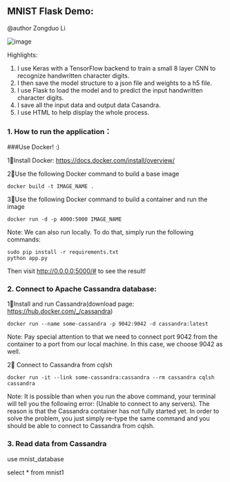 ## MNIST Flask Demo:

@author Zongduo Li

![image](https://github.com/NeedMoneyNoFriend/MNIST-Flask-master/blob/master/view.gif)

Highlights:
1. I use Keras with a TensorFlow backend to train a small 8 layer CNN to recognize handwritten character digits.
2. I then save the model structure to a json file and weights to a h5 file.
3. I use Flask to load the model and to predict the input handwritten character digits.
4. I save all the input data and output data Casandra.
5. I use HTML to help display the whole process.


### 1. How to run the application：
###Use Docker! :)

1⃣️Install Docker: https://docs.docker.com/install/overview/

2⃣️Use the following Docker command to build a base image

	docker build -t IMAGE_NAME .

3⃣️Use the following Docker command to build a container and run the image

	docker run -d -p 4000:5000 IMAGE_NAME


Note: We can also run locally. To do that, simply run the following commands:

	sudo pip install -r requirements.txt
	python app.py
	
Then visit http://0.0.0.0:5000/# to see the result!


### 2. Connect to Apache Cassandra database:

1⃣️Install and run Cassandra(download page: https://hub.docker.com/_/cassandra)

	docker run --name some-cassandra -p 9042:9042 -d cassandra:latest

Note: Pay special attention to that we need to connect port 9042 from the container to a port from our local machine. In this case, we choose 9042 as well.

2⃣️ Connect to Cassandra from cqlsh

	docker run -it --link some-cassandra:cassandra --rm cassandra cqlsh cassandra

Note: It is possible than when you run the above command, your terminal will tell you the following error: (Unable to connect to any servers). The reason is that the Cassandra container has not fully started yet. In order to solve the problem, you just simply re-type the same command and you should be able to connect to Cassandra from cqlsh.


### 3. Read data from Cassandra

use mnist_database

select * from mnist1
